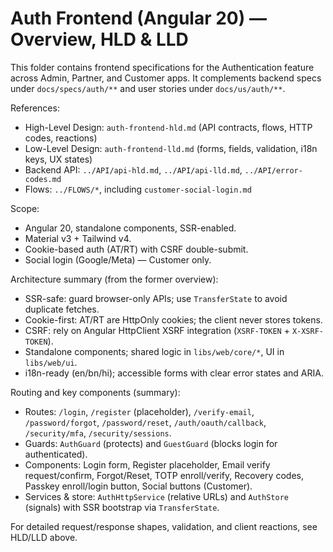 # Auth Frontend (Angular 20) — Overview, HLD & LLD

This folder contains frontend specifications for the Authentication feature across Admin, Partner, and Customer apps. It complements backend specs under `docs/specs/auth/**` and user stories under `docs/us/auth/**`.

References:
- High-Level Design: `auth-frontend-hld.md` (API contracts, flows, HTTP codes, reactions)
- Low-Level Design: `auth-frontend-lld.md` (forms, fields, validation, i18n keys, UX states)
- Backend API: `../API/api-hld.md`, `../API/api-lld.md`, `../API/error-codes.md`
- Flows: `../FLOWS/*`, including `customer-social-login.md`

Scope:
- Angular 20, standalone components, SSR-enabled.
- Material v3 + Tailwind v4.
- Cookie-based auth (AT/RT) with CSRF double-submit.
- Social login (Google/Meta) — Customer only.

Architecture summary (from the former overview):
- SSR-safe: guard browser-only APIs; use `TransferState` to avoid duplicate fetches.
- Cookie-first: AT/RT are HttpOnly cookies; the client never stores tokens.
- CSRF: rely on Angular HttpClient XSRF integration (`XSRF-TOKEN` + `X-XSRF-TOKEN`).
- Standalone components; shared logic in `libs/web/core/*`, UI in `libs/web/ui`.
- i18n-ready (en/bn/hi); accessible forms with clear error states and ARIA.

Routing and key components (summary):
- Routes: `/login`, `/register` (placeholder), `/verify-email`, `/password/forgot`, `/password/reset`, `/auth/oauth/callback`, `/security/mfa`, `/security/sessions`.
- Guards: `AuthGuard` (protects) and `GuestGuard` (blocks login for authenticated).
- Components: Login form, Register placeholder, Email verify request/confirm, Forgot/Reset, TOTP enroll/verify, Recovery codes, Passkey enroll/login button, Social buttons (Customer).
- Services & store: `AuthHttpService` (relative URLs) and `AuthStore` (signals) with SSR bootstrap via `TransferState`.

For detailed request/response shapes, validation, and client reactions, see HLD/LLD above.
